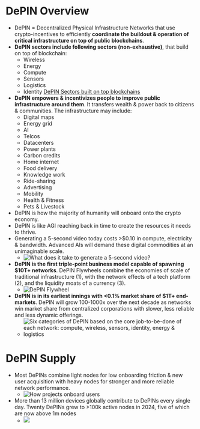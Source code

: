 # DePIN Overview
- DePIN = Decentralized Physical Infrastructure Networks that use crypto-incentives to efficiently **coordinate the buildout & operation of critical infrastructure on top of public blockchains**.
- **DePIN sectors include following sectors (non-exhaustive)**, that build on top of blockchain:
	- Wireless
	- Energy
	- Compute
	- Sensors
	- Logistics
	- Identity
[DePIN Sectors built on top blockchains](Pasted%20image%2020250107144007.png)
- **DePIN empowers & incentivizes people to improve public infrastructure around them**. It transfers wealth & power back to citizens & communities. The infrastructure may include:
	- Digital maps
	- Energy grid
	- AI
	- Telcos
	- Datacenters
	- Power plants
	- Carbon credits
	- Home internet
	- Food delivery
	- Knowledge work
	- Ride-sharing
	- Advertising
	- Mobility
	- Health & Fitness
	- Pets & Livestock
- DePIN is how the majority of humanity will onboard onto the crypto economy.
- DePIN is like AGI reaching back in time to create the resources it needs to thrive.
- Generating a 5-second video today costs >$0.10 in compute, electricity & bandwidth. Advanced AIs will demand these digital commodities at an unimaginable scale.
	- ![What does it take to generate a 5-second video?](Pasted%20image%2020250107145052.png)
- **DePIN is the first triple-point business model capable of spawning $10T+ networks**. DePIN Flywheels combine the economies of scale of traditional infrastructure (1), with the network effects of a tech platform (2), and the liquidity moats of a currency (3).
	- ![DePIN Flywheel](Pasted%20image%2020250107152218.png)
- **DePIN is in its earliest innings with <0.1% market share of $1T+ end-markets**. DePIN will grow 100-1000x over the next decade as networks win market share from centralized corporations with slower, less reliable and less dynamic offerings.
	- ![Six categories of DePIN based on the core job-to-be-done of each network: compute, wireless, sensors, identity, energy & logistics](Pasted%20image%2020250107151410.png)
# DePIN Supply
- Most DePINs combine light nodes for low onboarding friction & new user acquisition with heavy nodes for stronger and more reliable network performance.
	- ![How projects onboard users](Pasted%20image%2020250107160859.png)
- More than 13 million devices globally contribute to DePINs every single day. Twenty DePINs grew to >100k active nodes in 2024, five of which are now above 1m nodes
	- ![](Pasted%20image%2020250107161215.png)
